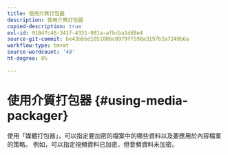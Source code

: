 ```yaml
---
title: 使用介質打包器
description: 使用介質打包器
copied-description: true
exl-id: 910d7c46-341f-4331-981a-afbcba1dd8e4
source-git-commit: be43bbbd1051886c8979ff590a3197b2a7249b6a
workflow-type: tm+mt
source-wordcount: '48'
ht-degree: 0%

---
```


# 使用介質打包器 {#using-media-packager}

使用「媒體打包器」，可以指定要加密的檔案中的哪些資料以及要應用於內容檔案的策略。 例如，可以指定視頻資料已加密，但音頻資料未加密。
